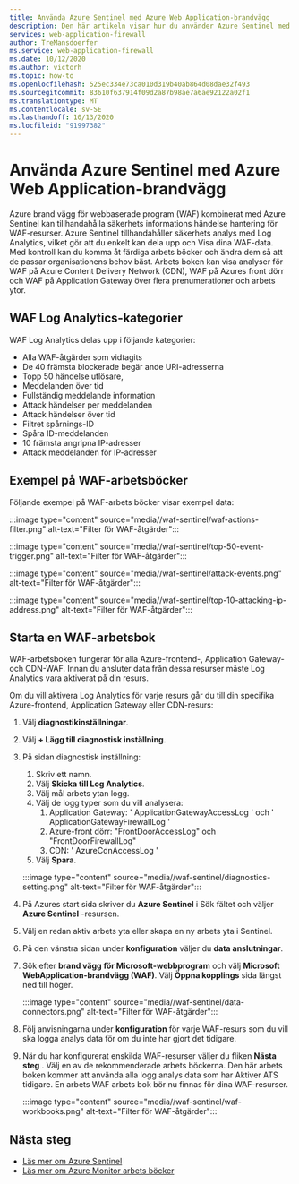 ```yaml
---
title: Använda Azure Sentinel med Azure Web Application-brandvägg
description: Den här artikeln visar hur du använder Azure Sentinel med brand vägg för Azure Web Application (WAF)
services: web-application-firewall
author: TreMansdoerfer
ms.service: web-application-firewall
ms.date: 10/12/2020
ms.author: victorh
ms.topic: how-to
ms.openlocfilehash: 525ec334e73ca010d319b40ab864d08dae32f493
ms.sourcegitcommit: 83610f637914f09d2a87b98ae7a6ae92122a02f1
ms.translationtype: MT
ms.contentlocale: sv-SE
ms.lasthandoff: 10/13/2020
ms.locfileid: "91997382"
---
```

# <a name="using-azure-sentinel-with-azure-web-application-firewall"></a>Använda Azure Sentinel med Azure Web Application-brandvägg

Azure brand vägg för webbaserade program (WAF) kombinerat med Azure Sentinel kan tillhandahålla säkerhets informations händelse hantering för WAF-resurser. Azure Sentinel tillhandahåller säkerhets analys med Log Analytics, vilket gör att du enkelt kan dela upp och Visa dina WAF-data. Med kontroll kan du komma åt färdiga arbets böcker och ändra dem så att de passar organisationens behov bäst. Arbets boken kan visa analyser för WAF på Azure Content Delivery Network (CDN), WAF på Azures front dörr och WAF på Application Gateway över flera prenumerationer och arbets ytor.

## <a name="waf-log-analytics-categories"></a>WAF Log Analytics-kategorier

WAF Log Analytics delas upp i följande kategorier:  

- Alla WAF-åtgärder som vidtagits 
- De 40 främsta blockerade begär ande URI-adresserna 
- Topp 50 händelse utlösare,  
- Meddelanden över tid 
- Fullständig meddelande information 
- Attack händelser per meddelanden  
- Attack händelser över tid 
- Filtret spårnings-ID 
- Spåra ID-meddelanden 
- 10 främsta angripna IP-adresser 
- Attack meddelanden för IP-adresser 

## <a name="waf-workbook-examples"></a>Exempel på WAF-arbetsböcker

Följande exempel på WAF-arbets böcker visar exempel data:

:::image type="content" source="media//waf-sentinel/waf-actions-filter.png" alt-text="Filter för WAF-åtgärder":::

:::image type="content" source="media//waf-sentinel/top-50-event-trigger.png" alt-text="Filter för WAF-åtgärder":::

:::image type="content" source="media//waf-sentinel/attack-events.png" alt-text="Filter för WAF-åtgärder":::

:::image type="content" source="media//waf-sentinel/top-10-attacking-ip-address.png" alt-text="Filter för WAF-åtgärder":::

## <a name="launch-a-waf-workbook"></a>Starta en WAF-arbetsbok

WAF-arbetsboken fungerar för alla Azure-frontend-, Application Gateway-och CDN-WAF. Innan du ansluter data från dessa resurser måste Log Analytics vara aktiverat på din resurs. 

Om du vill aktivera Log Analytics för varje resurs går du till din specifika Azure-frontend, Application Gateway eller CDN-resurs:

1. Välj **diagnostikinställningar**.
2. Välj **+ Lägg till diagnostisk inställning**. 
3. På sidan diagnostisk inställning:
   1. Skriv ett namn. 
   1. Välj **Skicka till Log Analytics**. 
   1. Välj mål arbets ytan logg. 
   1. Välj de logg typer som du vill analysera:
      1. Application Gateway: ' ApplicationGatewayAccessLog ' och ' ApplicationGatewayFirewallLog '
      1. Azure-front dörr: "FrontDoorAccessLog" och "FrontDoorFirewallLog"
      1. CDN: ' AzureCdnAccessLog '
   1. Välj **Spara**.

   :::image type="content" source="media//waf-sentinel/diagnostics-setting.png" alt-text="Filter för WAF-åtgärder":::

4. På Azures start sida skriver du **Azure Sentinel** i Sök fältet och väljer **Azure Sentinel** -resursen. 
2. Välj en redan aktiv arbets yta eller skapa en ny arbets yta i Sentinel. 
3. På den vänstra sidan under **konfiguration** väljer du **data anslutningar**.
4. Sök efter **brand vägg för Microsoft-webbprogram** och välj **Microsoft WebApplication-brandvägg (WAF)**. Välj **Öppna kopplings** sida längst ned till höger.

   :::image type="content" source="media//waf-sentinel/data-connectors.png" alt-text="Filter för WAF-åtgärder":::

8. Följ anvisningarna under **konfiguration** för varje WAF-resurs som du vill ska logga analys data för om du inte har gjort det tidigare.
6. När du har konfigurerat enskilda WAF-resurser väljer du fliken **Nästa steg** . Välj en av de rekommenderade arbets böckerna. Den här arbets boken kommer att använda alla logg analys data som har Aktiver ATS tidigare. En arbets WAF arbets bok bör nu finnas för dina WAF-resurser.

   :::image type="content" source="media//waf-sentinel/waf-workbooks.png" alt-text="Filter för WAF-åtgärder":::


## <a name="next-steps"></a>Nästa steg

- [Läs mer om Azure Sentinel](../sentinel/overview.md)
- [Läs mer om Azure Monitor arbets böcker](../azure-monitor/platform/workbooks-overview.md)
